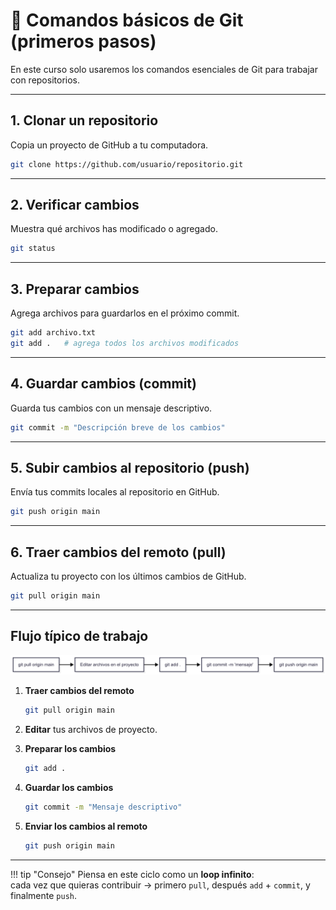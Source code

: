 # 🚀 Comandos básicos de Git (primeros pasos)

En este curso solo usaremos los comandos esenciales de Git para trabajar con repositorios.

---

## 1. Clonar un repositorio

Copia un proyecto de GitHub a tu computadora.

```bash
git clone https://github.com/usuario/repositorio.git
```

---

## 2. Verificar cambios

Muestra qué archivos has modificado o agregado.

```bash
git status
```

---

## 3. Preparar cambios

Agrega archivos para guardarlos en el próximo commit.

```bash
git add archivo.txt
git add .   # agrega todos los archivos modificados
```

---

## 4. Guardar cambios (commit)

Guarda tus cambios con un mensaje descriptivo.

```bash
git commit -m "Descripción breve de los cambios"
```

---

## 5. Subir cambios al repositorio (push)

Envía tus commits locales al repositorio en GitHub.

```bash
git push origin main
```

---

## 6. Traer cambios del remoto (pull)

Actualiza tu proyecto con los últimos cambios de GitHub.

```bash
git pull origin main
```

---
## Flujo típico de trabajo

![Diagrama de flujo de Git](imgs/git_diagram.png)

1. **Traer cambios del remoto**  
   ```bash
   git pull origin main
   ```

2. **Editar** tus archivos de proyecto.

3. **Preparar los cambios**  
   ```bash
   git add .
   ```

4. **Guardar los cambios**  
   ```bash
   git commit -m "Mensaje descriptivo"
   ```

5. **Enviar los cambios al remoto**  
   ```bash
   git push origin main
   ```

---

!!! tip "Consejo"
    Piensa en este ciclo como un **loop infinito**:  
    cada vez que quieras contribuir → primero `pull`, después `add` + `commit`, y finalmente `push`.